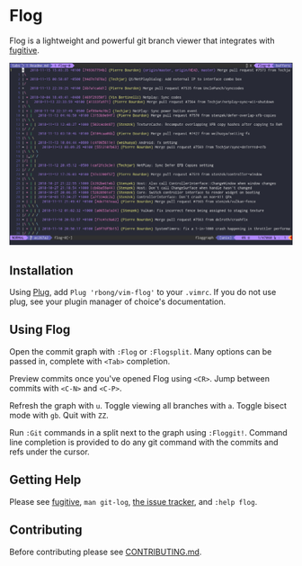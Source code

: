 # Flog

Flog is a lightweight and powerful git branch viewer that integrates with
[fugitive](https://github.com/tpope/vim-fugitive).

![flog in action](img/screen-graph.png)

## Installation

Using [Plug](https://github.com/junegunn/vim-plug), add `Plug 'rbong/vim-flog'` to your `.vimrc`.
If you do not use plug, see your plugin manager of choice's documentation.

## Using Flog

Open the commit graph with `:Flog` or `:Flogsplit`.
Many options can be passed in, complete with `<Tab>` completion.

Preview commits once you've opened Flog using `<CR>`.
Jump between commits with `<C-N>` and `<C-P>`.

Refresh the graph with `u`.
Toggle viewing all branches with `a`.
Toggle bisect mode with `gb`.
Quit with `ZZ`.

Run `:Git` commands in a split next to the graph using `:Floggit!`.
Command line completion is provided to do any git command with the commits and refs under the cursor.

## Getting Help

Please see [fugitive](https://github.com/tpope/vim-fugitive),
`man git-log`, [the issue tracker](https://github.com/rbong/issues), and `:help flog`.

## Contributing

Before contributing please see [CONTRIBUTING.md](CONTRIBUTING.md).
